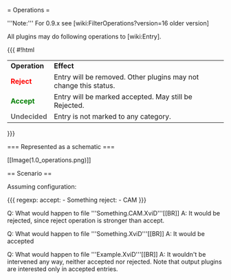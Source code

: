 = Operations =

'''Note:''' For 0.9.x see [wiki:FilterOperations?version=16 older version]

All plugins may do following operations to [wiki:Entry].

{{{
#!html
<table class="wiki">
<tr>
  <td><strong>Operation</strong></td>
  <td><strong>Effect</strong></td>
</tr><tr>
  <td><div style="color:red; font-weight: bold">Reject</div></td>
  <td>Entry will be removed. Other plugins may not change this status.</td>
</tr><tr>
  <td><div style="color:green; font-weight: bold">Accept</div></td>
  <td>Entry will be marked accepted. May still be Rejected.</td>
</tr><tr>
  <td><div style="color:#666; font-weight: bold">Undecided</div></td>
  <td>Entry is not marked to any category.</td>
</tr>
</table>
}}}

=== Represented as a schematic ===

[[Image(1.0_operations.png)]]

== Scenario ==

Assuming configuration:

{{{
regexp:
  accept:
    - Something
  reject:
    - CAM
}}}

Q: What would happen to file '''Something.CAM.XviD'''[[BR]]
A: It would be rejected, since reject operation is stronger than accept.

Q: What would happen to file '''Something.XviD'''[[BR]]
A: It would be accepted

Q: What would happen to file '''Example.XviD'''[[BR]]
A: It wouldn't be intervened any way, neither accepted nor rejected. Note that output plugins are interested only in accepted entries.
